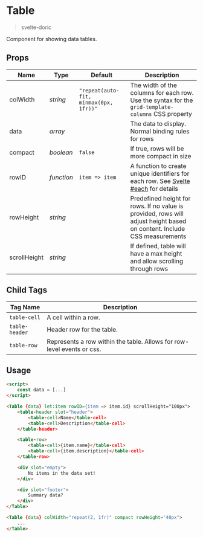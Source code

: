 # Table
> svelte-doric

Component for showing data tables.

## Props
| Name | Type | Default | Description |
| --- | --- | --- | --- |
| colWidth | _string_ | `"repeat(auto-fit, minmax(0px, 1fr))"` | The width of the columns for each row. Use the syntax for the `grid-template-columns` CSS property
| data | _array_ | | The data to display. Normal binding rules for rows
| compact | _boolean_ | `false` | If true, rows will be more compact in size
| rowID | _function_ | `item => item` | A function to create unique identifiers for each row. See [Svelte #each](https://svelte.dev/docs#each) for details
| rowHeight | _string_ | | Predefined height for rows. If no value is provided, rows will adjust height based on content. Include CSS measurements
| scrollHeight | _string_ | | If defined, table will have a max height and allow scrolling through rows

## Child Tags
| Tag Name | Description |
| --- | --- |
| `table-cell` | A cell within a row.
| `table-header` | Header row for the table.
| `table-row` | Represents a row within the table. Allows for row-level events or css.

## Usage
```html
<script>
    const data = [...]
</script>

<Table {data} let:item rowID={item => item.id} scrollHeight="100px">
    <table-header slot="header">
        <table-cell>Name</table-cell>
        <table-cell>Description</table-cell>
    </table-header>

    <table-row>
        <table-cell>{item.name}</table-cell>
        <table-cell>{item.description}</table-cell>
    </table-row>

    <div slot="empty">
        No items in the data set!
    </div>

    <div slot="footer">
        Summary data?
    </div>
</Table>

<Table {data} colWidth="repeat(2, 1fr)" compact rowHeight="40px">
    ...
</Table>
```
